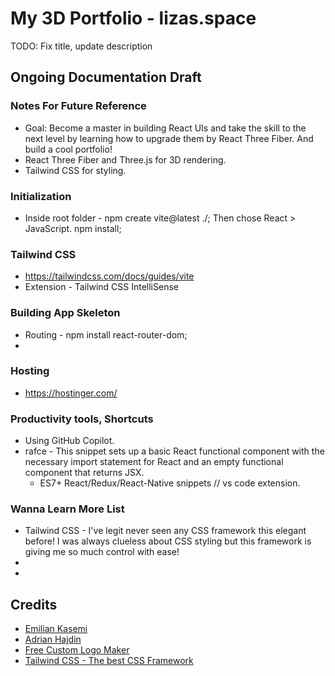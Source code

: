 # My 3D Portfolio - lizas.space  
TODO: Fix title, update description

## Ongoing Documentation Draft

### Notes For Future Reference

- Goal: Become a master in building React UIs and take the skill to the next level by learning how to upgrade them by React Three Fiber. And build a cool portfolio!
- React Three Fiber and Three.js for 3D rendering. 
- Tailwind CSS for styling.

### Initialization

- Inside root folder - npm create vite@latest ./; Then chose React > JavaScript. npm install;

### Tailwind CSS

- https://tailwindcss.com/docs/guides/vite
- Extension - Tailwind CSS IntelliSense

### Building App Skeleton
- Routing - npm install react-router-dom;
- 

### Hosting 

- https://hostinger.com/

### Productivity tools, Shortcuts

- Using GitHub Copilot.
- rafce - This snippet sets up a basic React functional component with the necessary import statement for React and an empty functional component that returns JSX.
  - ES7+ React/Redux/React-Native snippets // vs code extension. 

### Wanna Learn More List

- Tailwind CSS - I've legit never seen any CSS framework this elegant before! I was always clueless about CSS styling but this framework is giving me so much control with ease! 
- 
- 

## Credits

- [Emilian Kasemi](https://www.youtube.com/watch?v=mJRuHhKJ2cs&t=8s&ab_channel=EmilianKasemi)
- [Adrian Hajdin](https://www.youtube.com/watch?v=FkowOdMjvYo&list=PL6QREj8te1P7rEwj_IzsoLzQ-FBbZ6lqP&ab_channel=JavaScriptMastery)
- [Free Custom Logo Maker](https://logo.com/)
- [Tailwind CSS - The best CSS Framework](https://tailwindcss.com/)
